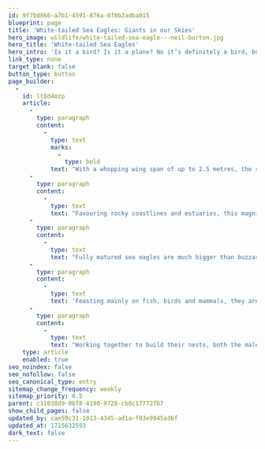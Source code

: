 ```yaml
---
id: 9f7bd866-a7b1-4591-876a-0f0b2adba015
blueprint: page
title: 'White-tailed Sea Eagles: Giants in our Skies'
hero_image: wildlife/white-tailed-sea-eagle---neil-burton.jpg
hero_title: 'White-tailed Sea Eagles'
hero_intro: 'Is it a bird? Is it a plane? No it’s definitely a bird, but it’s huge… That’ll be a White-tailed Sea Eagle then!'
link_type: none
target_blank: false
button_type: button
page_builder:
  -
    id: lt8d4mzp
    article:
      -
        type: paragraph
        content:
          -
            type: text
            marks:
              -
                type: bold
            text: "With a whopping wing span of up to 2.5 metres, the sea eagle is the UK’s biggest bird of prey and you can now see them along the River Arun.\_"
      -
        type: paragraph
        content:
          -
            type: text
            text: "Favouring rocky coastlines and estuaries, this magnificent feathered beast is best identified by its size and distinctive white tipped tail. Driven to extinction in the UK during the 20th century by illegal killing, egg theft and pesticides such as DDT which thinned their eggs shells causing huge numbers of chick losses, these beautiful birds have recently been reintroduced on the Isle of Wight and are now moving further afield.\_"
      -
        type: paragraph
        content:
          -
            type: text
            text: "Fully matured sea eagles are much bigger than buzzards or red kites which we are lucky enough to now be familiar with here in southern England. Look for their prominent hooked yellow beak - bigger than their fancier cousin the Bald Eagle - and their piercing golden eyes, able to pick out prey over a mile away. You might spot a flash of yellow legs and talons as they dive for a mouse or swoop in for a closer look at you.\_"
      -
        type: paragraph
        content:
          -
            type: text
            text: 'Feasting mainly on fish, birds and mammals, they are not fussy eaters and often munch away on carrion. They are also opportunists, happy to steal food from other birds. When fishing over water they tend to fly low, quickly snatching a fish - very different to other fish hunting birds like Ospreys who dive from great heights. Keep an eye out for this key identifying behaviour.'
      -
        type: paragraph
        content:
          -
            type: text
            text: "Working together to build their nests, both the male and female sea eagles forage and place sticks high up in mature trees to form their impressive looking eyries. Look out for these structures along the Arun as they tend to build a few in their territory and will often reuse them for years to come.\_"
    type: article
    enabled: true
seo_noindex: false
seo_nofollow: false
seo_canonical_type: entry
sitemap_change_frequency: weekly
sitemap_priority: 0.5
parent: c11038d9-06f8-4190-9728-cb8c177727b7
show_child_pages: false
updated_by: cae59c31-1013-4345-ad1a-f03e9945a36f
updated_at: 1715632593
dark_text: false
---
```

